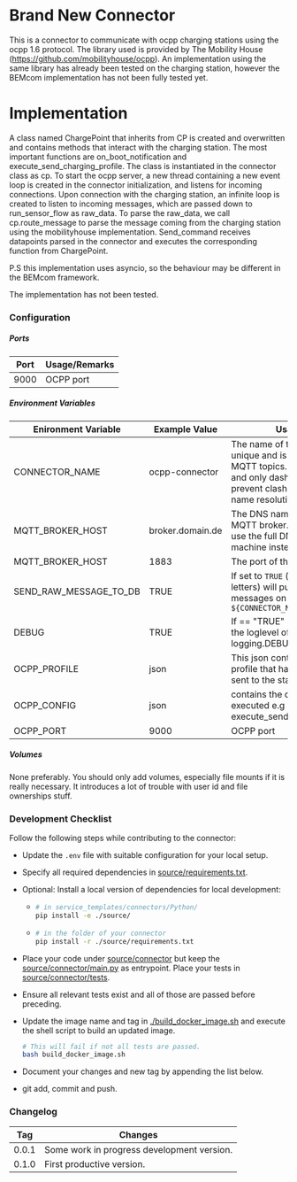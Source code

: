 # Brand New Connector

This is a connector to communicate with ocpp charging stations using the ocpp 1.6 protocol. The library used is provided by The Mobility House (https://github.com/mobilityhouse/ocpp). An implementation using the same library has already been tested on the charging station, however the BEMcom implementation has not been fully tested yet. 

# Implementation
A class named ChargePoint that inherits from CP is created and overwritten and contains methods that interact with the charging station. The most important functions are on_boot_notification and execute_send_charging_profile. The class is instantiated in the connector class as cp.
To start the ocpp server, a new thread containing a new event loop is created in the connector initialization, and listens for incoming connections. Upon connection with the charging station, an infinite loop is created to listen to incoming messages, which are passed down to run_sensor_flow as raw_data. 
To parse the raw_data, we call cp.route_message to parse the message coming from the charging station using the mobilityhouse implementation.
Send_command receives datapoints parsed in the connector and executes the corresponding function from ChargePoint. 

P.S this implementation uses asyncio, so the behaviour may be different in the BEMcom framework.

The implementation has not been tested.



### Configuration

##### Ports

| Port | Usage/Remarks                           |
| ---- | --------------------------------------- |
| 9000 | OCPP port                               |

##### Environment Variables

| Enironment Variable    | Example  Value      | Usage/Remarks                                                |
| ---------------------- | ------------------- | ------------------------------------------------------------ |
| CONNECTOR_NAME         | ocpp-connector      | The name of the connector. Must be unique and is used to compute the MQTT topics. Use all lowercase chars and only dashes for separation to prevent clashes with Dockers internal name resolution system. |
| MQTT_BROKER_HOST       | broker.domain.de    | The DNS name or IP address of the MQTT broker. `localhost` will not work, use the full DNS name of the host machine instead. |
| MQTT_BROKER_HOST       | 1883                | The port of the MQTT broker.                                 |
| SEND_RAW_MESSAGE_TO_DB | TRUE                | If set to `TRUE` (that is a string of capital letters) will publish all received raw messages on topic `${CONNECTOR_NAME}/raw_message_to_db` |
| DEBUG                  | TRUE                | If == "TRUE" (i.e. the string) will set the loglevel of the connector the logging.DEBUG. Else is logging.INFO. |
| OCPP_PROFILE           | json                | This json contains the charging profile that has to be adjusted and sent to the station                        |
| OCPP_CONFIG            | json                | contains the commands to be executed e.g execute_send_charging_profile|
| OCPP_PORT                | 9000                | OCPP port                                                             |
##### Volumes

None preferably. You should only add volumes, especially file mounts if it is really necessary. It introduces a lot of trouble with user id and file ownerships stuff.



### Development Checklist

Follow the following steps while contributing to the connector:

* Update the `.env` file with suitable configuration for your local setup.

* Specify all required dependencies in [source/requirements.txt](source/requirements.txt).

* Optional: Install a local version of dependencies for local development:

  * ```bash
    # in service_templates/connectors/Python/
    pip install -e ./source/
    ```

  * ```bash
    # in the folder of your connector
    pip install -r ./source/requirements.txt
    ```

* Place your code under [source/connector](./source/connector) but keep the [source/connector/main.py](./source/connector/main.py) as entrypoint. Place your tests in [source/connector/tests](./source/connector/tests).

* Ensure all relevant tests exist and all of those are passed before preceding. 

* Update the image name and tag in  [./build_docker_image.sh](./build_docker_image.sh) and execute the shell script to build an updated image. 

  ```bash
  # This will fail if not all tests are passed.
  bash build_docker_image.sh
  ```

* Document your changes and new tag by appending the list below.

* git add, commit and push.



### Changelog

| Tag   | Changes                                    |
| ----- | ------------------------------------------ |
| 0.0.1 | Some work in progress development version. |
| 0.1.0 | First productive version.                  |